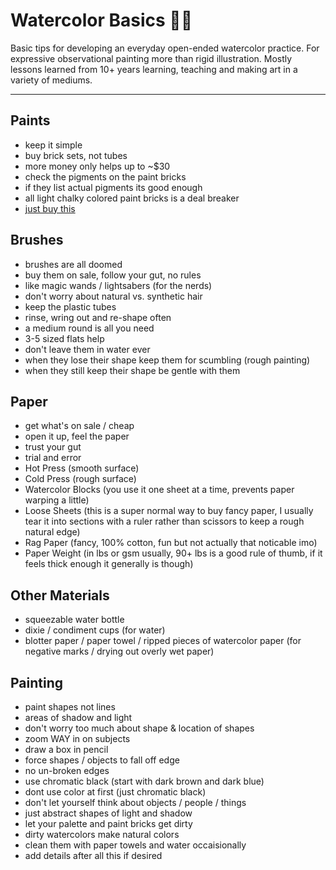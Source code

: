 # Watercolor Basics 🎨💦

Basic tips for developing an everyday open-ended watercolor practice. For expressive observational painting more than rigid illustration. Mostly lessons learned from 10+ years learning, teaching and making art in a variety of mediums.

---

## Paints

<!-- This really should be all you need until you want to move up in scale. It doesn't suite every painting style though so just know buying water color paints in tubes is an option also. I just never personally saw students or professionals have much use for them unless they decided to work with guache, which is in the same family as standard watercolors but completely different in terms of style, technique etc. -->

* keep it simple
* buy brick sets, not tubes
* more money only helps up to ~$30
* check the pigments on the paint bricks
* if they list actual pigments its good enough
* all light chalky colored paint bricks is a deal breaker
* [just buy this](https://www.amazon.com/Winsor-Newton-Cotman-Colour-Compact/dp/B00004THXH/ref=sr_1_6?keywords=winsor+and+newton+watercolor+paint&qid=1655241652&sprefix=winsor%2Caps%2C234&sr=8-6)

## Brushes

<!-- The best advice I ever got from teachers or gave to students was to keep it simple. Go to the bargain bin / sale section and pick brushes out intuitively.  -->

<!-- If you get a good feeling from it for any reason and it's cheap, go for it. Like you're picking out a magic wand (for harry potter nerds) or a lightsaber (for star wars nerds even though that doesn't make sense). I researched and experimented with a lot of different brush purchasing and maintenance systems and ended up coming back to this much simpler way of doing things over and over again.  -->

* brushes are all doomed
* buy them on sale, follow your gut, no rules
* like magic wands / lightsabers (for the nerds)
* don't worry about natural vs. synthetic hair
* keep the plastic tubes
* rinse, wring out and re-shape often
* a medium round is all you need
* 3-5 sized flats help
* don't leave them in water ever
* when they lose their shape keep them for scumbling (rough painting)
* when they still keep their shape be gentle with them

## Paper

<!-- Anything labelled watercolor paper is generally fine. Same rules as brushes more or less, get what's on sale / cheap, open it up, feel the paper, trust your gut, trial and error, you'll know what you want better with time. -->

<!-- Specifics on paper really don't matter too much in my experience as long the paper you're using is fairly thick. There are a buch of confusing types though so here are the general options. All of these work fine. -->

* get what's on sale / cheap
* open it up, feel the paper
* trust your gut
* trial and error
* Hot Press (smooth surface)
* Cold Press (rough surface)
* Watercolor Blocks (you use it one sheet at a time, prevents paper warping a little)
* Loose Sheets (this is a super normal way to buy fancy paper, I usually tear it into sections with a ruler rather than scissors to keep a rough natural edge)
* Rag Paper (fancy, 100% cotton, fun but not actually that noticable imo)
* Paper Weight (in lbs or gsm usually, 90+ lbs is a good rule of thumb, if it feels thick enough it generally is though)


## Other Materials

<!-- Some other stuff I suggest you pick up. The blotter paper (or paper towel, ripped pieces of water color paper etc) is important for making pressing against wet sections of your paintings to make negative marks and dry out overly-wet paper. -->

* squeezable water bottle
* dixie / condiment cups (for water) 
* blotter paper / paper towel / ripped pieces of watercolor paper (for negative marks / drying out overly wet paper)


## Painting

* paint shapes not lines
* areas of shadow and light
* don't worry too much about shape & location of shapes
* zoom WAY in on subjects
* draw a box in pencil
* force shapes / objects to fall off edge
* no un-broken edges
* use chromatic black (start with dark brown and dark blue)
* dont use color at first (just chromatic black)
* don't let yourself think about objects / people / things
* just abstract shapes of light and shadow
* let your palette and paint bricks get dirty
* dirty watercolors make natural colors
* clean them with paper towels and water occaisionally
* add details after all this if desired
